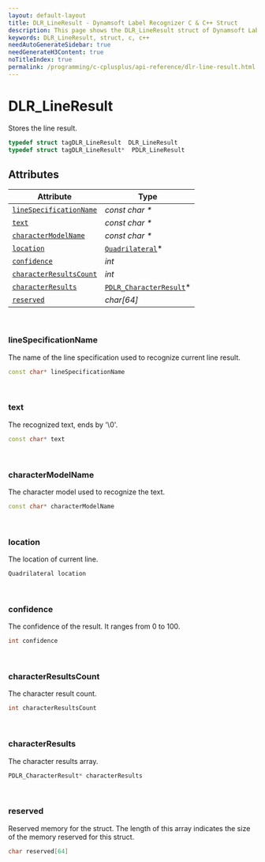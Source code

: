 ```yaml
---
layout: default-layout
title: DLR_LineResult - Dynamsoft Label Recognizer C & C++ Struct
description: This page shows the DLR_LineResult struct of Dynamsoft Label Recognizer for C & C++ Language.
keywords: DLR_LineResult, struct, c, c++
needAutoGenerateSidebar: true
needGenerateH3Content: true
noTitleIndex: true
permalink: /programming/c-cplusplus/api-reference/dlr-line-result.html
---
```



# DLR_LineResult
Stores the line result.

```cpp
typedef struct tagDLR_LineResult  DLR_LineResult
typedef struct tagDLR_LineResult*  PDLR_LineResult
```  

  

## Attributes
  
| Attribute | Type |
|---------- | ---- |
| [`lineSpecificationName`](#linespecificationname) | *const char \** |
| [`text`](#text) | *const char \** |
| [`characterModelName`](#charactermodelname) | *const char \** |
| [`location`](#location) | [`Quadrilateral`](quadrilateral.html)\* |
| [`confidence`](#confidence) | *int* |
| [`characterResultsCount`](#characterresultscount) | *int* |
| [`characterResults`](#characterresults) | [`PDLR_CharacterResult`](dlr-character-result.html)\* |
| [`reserved`](#reserved) | *char\[64\]* |


&nbsp;

### lineSpecificationName
The name of the line specification used to recognize current line result.
```cpp
const char* lineSpecificationName
```

&nbsp;

### text
The recognized text, ends by '\0'.
```cpp
const char* text
```

&nbsp;

### characterModelName
The character model used to recognize the text.
```cpp
const char* characterModelName
```

&nbsp;

### location
The location of current line.
```cpp
Quadrilateral location
```


&nbsp;

### confidence
The confidence of the result. It ranges from 0 to 100.
```cpp
int confidence
```


&nbsp;

### characterResultsCount
The character result count.
```cpp
int characterResultsCount
```

&nbsp;

### characterResults
The character results array.
```cpp
PDLR_CharacterResult* characterResults
```

&nbsp;

### reserved
Reserved memory for the struct. The length of this array indicates the size of the memory reserved for this struct.
```cpp
char reserved[64]
```
